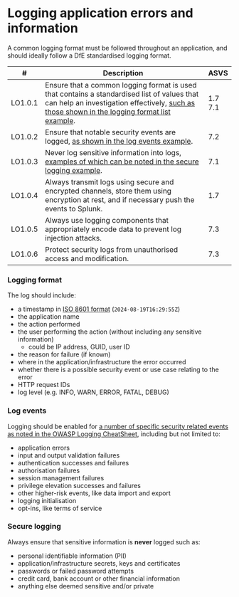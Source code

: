 # Logging application errors and information

A common logging format must be followed throughout an application, and should ideally follow a DfE standardised logging format.

| #       | Description                                                                                                                                                                                                      | ASVS       |
| ------- | ---------------------------------------------------------------------------------------------------------------------------------------------------------------------------------------------------------------- | ---------- |
| LO1.0.1 | Ensure that a common logging format is used that contains a standardised list of values that can help an investigation effectively, [such as those shown in the logging format list example](#logging-format). | 1.7<br>7.1 |
| LO1.0.2 | Ensure that notable security events are logged, [as shown in the log events example](#log-events).                                                                                                             | 7.2        |
| LO1.0.3 | Never log sensitive information into logs, [examples of which can be noted in the secure logging example](#secure-logging).                                                                                    | 7.1        |
| LO1.0.4 | Always transmit logs using secure and encrypted channels, store them using encryption at rest, and if necessary push the events to Splunk.                                                                       | 1.7        |
| LO1.0.5 | Always use logging components that appropriately encode data to prevent log injection attacks.                                                                                                                   | 7.3        |
| LO1.0.6 | Protect security logs from unauthorised access and modification.                                                                                                                                                 | 7.3        |

### Logging format

The log should include:

* a timestamp in [ISO 8601 format](https://www.iso.org/iso-8601-date-and-time-format.html) (`2024-08-19T16:29:55Z`)
* the application name
* the action performed
* the user performing the action (without including any sensitive information)
	* could be IP address, GUID, user ID
* the reason for failure (if known)
* where in the application/infrastructure the error occurred
* whether there is a possible security event or use case relating to the error
* HTTP request IDs
* log level (e.g. INFO, WARN, ERROR, FATAL, DEBUG)

### Log events

Logging should be enabled for [a number of specific security related events as noted in the OWASP Logging CheatSheet](https://github.com/OWASP/CheatSheetSeries/blob/master/cheatsheets/Logging_Cheat_Sheet.md#which-events-to-log), including but not limited to:

* application errors
* input and output validation failures
* authentication successes and failures
* authorisation failures
* session management failures
* privilege elevation successes and failures
* other higher-risk events, like data import and export
* logging initialisation
* opt-ins, like terms of service

### Secure logging

Always ensure that sensitive information is **never** logged such as:

* personal identifiable information (PII)
* application/infrastructure secrets, keys and certificates
* passwords or failed password attempts
* credit card, bank account or other financial information
* anything else deemed sensitive and/or private 